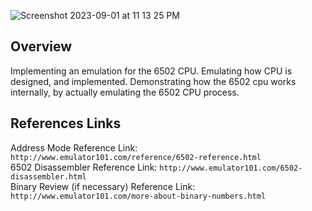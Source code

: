 ![Screenshot 2023-09-01 at 11 13 25 PM](https://github.com/SpinnerX/CPU-Emulator/assets/56617292/61fdc862-4e73-4982-a188-b6eef3f6c043)

## Overview
Implementing an emulation for the 6502 CPU. Emulating how CPU is designed, and implemented. Demonstrating how the 6502 cpu works internally, by actually emulating the 6502 CPU process.

## References Links

Address Mode Reference Link: `http://www.emulator101.com/reference/6502-reference.html`\
6502 Disassembler Reference Link: `http://www.emulator101.com/6502-disassembler.html`\
Binary Review (if necessary) Reference Link: `http://www.emulator101.com/more-about-binary-numbers.html`
